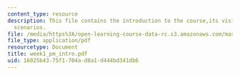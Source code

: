 ```yaml
---
content_type: resource
description: This file contains the introduction to the course,its vision and few
  scenarios.
file: /media/https%3A/open-learning-course-data-rc.s3.amazonaws.com/mas-961-ambient-intelligence-spring-2005/16025b4375f1704ad8a1d444bd341db6_week1_pm_intro.pdf
file_type: application/pdf
resourcetype: Document
title: week1_pm_intro.pdf
uid: 16025b43-75f1-704a-d8a1-d444bd341db6
---
```


